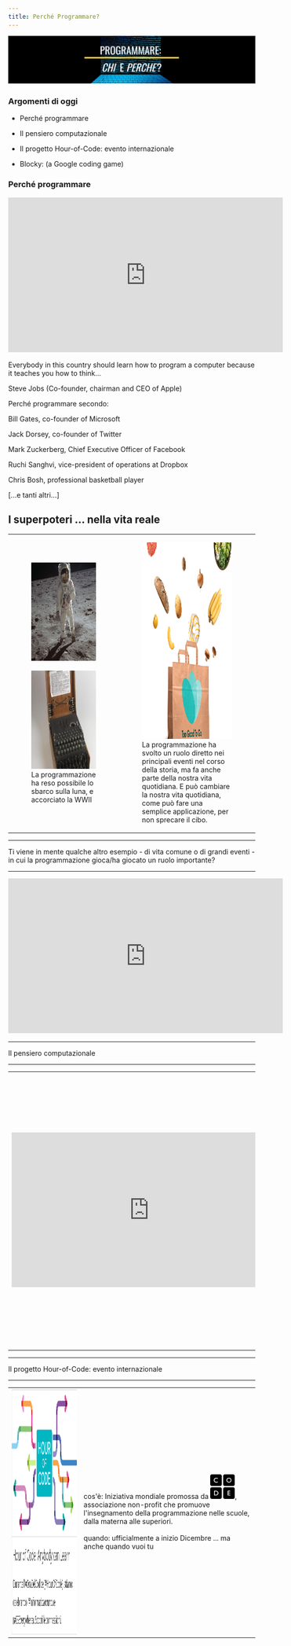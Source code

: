 ```yaml
---
title: Perché Programmare?
---
```


![programmare](/images/programmare/programmare.jpg)


### Argomenti di oggi

- Perché programmare

- Il pensiero computazionale

- Il progetto Hour-of-Code: evento internazionale

- Blocky: (a Google coding game)

### Perché programmare 


<iframe width="560" height="315" src="https://www.youtube.com/embed/nKIu9yen5nc" title="Titolo del video" frameborder="0" allow="accelerometer; autoplay; clipboard-write; encrypted-media; gyroscope; picture-in-picture" allowfullscreen></iframe>




Everybody in this country should learn how to program a computer because it teaches you how to think...

Steve Jobs (Co-founder, chairman and CEO of Apple)

Perché programmare secondo:

Bill Gates, co-founder of Microsoft

Jack Dorsey, co-founder of Twitter

Mark Zuckerberg, Chief Executive Officer of Facebook

Ruchi Sanghvi, vice-president of operations at Dropbox

Chris Bosh, professional basketball player

[...e tanti altri...]


<h2 class="bg-dark mb-4">I superpoteri ... nella vita reale</h2>



<table>
  <tr>
    <td>
      <figure>
        <img src="images/programmare/astro.jpg" style="height: 200px; width: auto;"><br><br>
      <img src="images/programmare/old_pc.jpg" style="height: 200px; width: auto;">
        <figcaption>La programmazione ha reso possibile lo sbarco sulla luna, e accorciato la WWII</figcaption>
      </figure>
    </td>
    <td>
      <figure>
      <img src="images/programmare/too_goo.png" style="height: 400px; width: auto;">
        <br>
        <figcaption>La programmazione ha svolto un ruolo diretto nei principali eventi nel corso della storia, ma fa anche parte della nostra vita quotidiana. E può cambiare la nostra vita quotidiana, come può fare una semplice applicazione, per non sprecare il cibo.</figcaption>
      </figure>
    </td>
  </tr>
</table>









<hr>
<p>Ti viene in mente qualche altro esempio - di vita comune o di grandi eventi - in cui la programmazione gioca/ha giocato un ruolo importante?</p>


<hr>
<iframe width="560" height="315" src="https://www.youtube.com/embed/Zh6E99aySI4" title="Titolo del video" frameborder="0" allow="accelerometer; autoplay; clipboard-write; encrypted-media; gyroscope; picture-in-picture" allowfullscreen></iframe>

<hr>

Il pensiero computazionale

<hr>

<table>
  <tr>
    <td>
      <iframe width="560" height="315" src="https://www.youtube.com/embed/vNaNxwATJqY" title="Titolo del video" frameborder="0" allow="accelerometer; autoplay; clipboard-write; encrypted-media; gyroscope; picture-in-picture" allowfullscreen></iframe>
    </td>
    <td> Il pensiero computazionale – può essere definito come l’insieme dei processi mentali usati per modellare una situazione e specificare i modi mediante i quali un agente elaboratore di informazioni può operare in modo effettivo all’interno della situazione stessa per raggiungere uno o più obiettivi forniti dall’esterno. 
      <br> fonte: <a href="https://programmailfuturo.it/progetto/cose-il-pensiero-computazionale">programmareilfuturo.it</a>
      <br>
      <br> 
      un modo di pensare che ci aiuta a formulare un procedimento, ossia una sequenza ordinata di singoli passaggi necessari a realizzare un obiettivo, ad esempio trovare una soluzione a un problema che dobbiamo risolvere
    </td>
  </tr>
</table>

<hr>

Il progetto Hour-of-Code: evento internazionale
<hr>

<table>
  <tr>
    <td>  <img src="images/programmare/scheme_code.png" style="height: 500px; width: auto;"> </td>
      

  <td> cos'è: Iniziativa mondiale promossa da <a href="https://code.org/"><img src="images/programmare/logo_code.svg" alt="Logo_code" style="width: 50px; height: 50px;"></a>, associazione non-profit che promuove l'insegnamento della programmazione nelle scuole, dalla materna alle superiori.
      <br>
      <br>
      quando: ufficialmente a inizio Dicembre ... ma anche quando vuoi tu
      </td>
  </tr>
</table>

